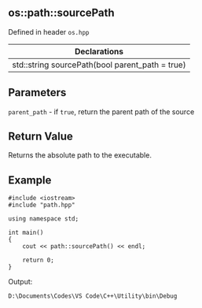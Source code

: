 ## os::path::sourcePath
Defined in header `os.hpp`

| Declarations |
| --- |
| std::string sourcePath(bool parent_path = true) |

## Parameters
`parent_path` - if `true`, return the parent path of the source

## Return Value
Returns the absolute path to the executable.

## Example
```
#include <iostream>
#include "path.hpp"

using namespace std;

int main()
{
    cout << path::sourcePath() << endl;

    return 0;
}
```
Output:
```
D:\Documents\Codes\VS Code\C++\Utility\bin\Debug
```